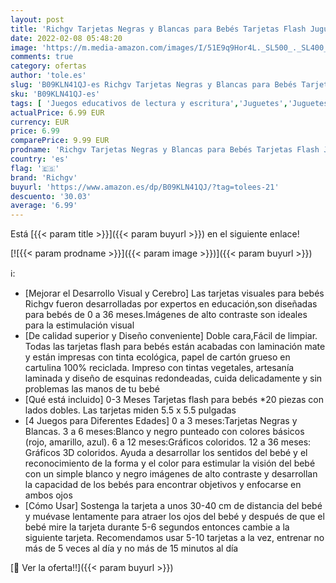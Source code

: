 ```yaml
---
layout: post
title: 'Richgv Tarjetas Negras y Blancas para Bebés Tarjetas Flash Juguetes Bebes 0-3 Meses Tarjetas Flashcards Tarjeta Visual de Alto Contraste para Bebés Recién Naci 5.5 x 5.5 Pulgadas 40 Imágenes'
date: 2022-02-08 05:48:20
image: 'https://m.media-amazon.com/images/I/51E9q9Hor4L._SL500_._SL400_.jpg'
comments: true
category: ofertas
author: 'tole.es'
slug: 'B09KLN41QJ-es Richgv Tarjetas Negras y Blancas para Bebés Tarjetas Flash...'
sku: 'B09KLN41QJ-es'
tags: [ 'Juegos educativos de lectura y escritura','Juguetes','Juguetes educativos','Juguetes y juegos','bebés','richgv', ]
actualPrice: 6.99 EUR
currency: EUR
price: 6.99
comparePrice: 9.99 EUR
prodname: 'Richgv Tarjetas Negras y Blancas para Bebés Tarjetas Flash Juguetes Bebes 0-3 Meses Tarjetas Flashcards Tarjeta Visual de Alto Contraste para Bebés Recién Naci 5.5 x 5.5 Pulgadas 40 Imágenes'
country: 'es'
flag: '🇪🇸'
brand: 'Richgv'
buyurl: 'https://www.amazon.es/dp/B09KLN41QJ/?tag=tolees-21'
descuento: '30.03'
average: '6.99'
---
```


Está [{{< param title >}}]({{< param buyurl >}}) en el siguiente enlace!

[![{{< param prodname >}}]({{< param image >}})]({{< param buyurl >}})

ℹ️:

- [Mejorar el Desarrollo Visual y Cerebro] Las tarjetas visuales para bebés Richgv fueron desarrolladas por expertos en educación,son diseñadas para bebés de 0 a 36 meses.Imágenes de alto contraste son ideales para la estimulación visual
- [De calidad superior y Diseño conveniente] Doble cara,Fácil de limpiar. Todas las tarjetas flash para bebés están acabadas con laminación mate y están impresas con tinta ecológica, papel de cartón grueso en cartulina 100% reciclada. Impreso con tintas vegetales, artesanía laminada y diseño de esquinas redondeadas, cuida delicadamente y sin problemas las manos de tu bebé
- [Qué está incluido] 0-3 Meses Tarjetas flash para bebés *20 piezas con lados dobles. Las tarjetas miden 5.5 x 5.5 pulgadas
- [4 Juegos para Diferentes Edades] 0 a 3 meses:Tarjetas Negras y Blancas. 3 a 6 meses:Blanco y negro punteado con colores básicos (rojo, amarillo, azul). 6 a 12 meses:Gráficos coloridos. 12 a 36 meses: Gráficos 3D coloridos. Ayuda a desarrollar los sentidos del bebé y el reconocimiento de la forma y el color para estimular la visión del bebé con un simple blanco y negro imágenes de alto contraste y desarrollan la capacidad de los bebés para encontrar objetivos y enfocarse en ambos ojos
- [Cómo Usar] Sostenga la tarjeta a unos 30-40 cm de distancia del bebé y muévase lentamente para atraer los ojos del bebé y después de que el bebé mire la tarjeta durante 5-6 segundos entonces cambie a la siguiente tarjeta. Recomendamos usar 5-10 tarjetas a la vez, entrenar no más de 5 veces al día y no más de 15 minutos al día

[🛒 Ver la oferta!!]({{< param buyurl >}})

